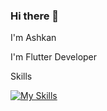 ### Hi there 👋
I'm Ashkan

I'm Flutter Developer

Skills

[![My Skills](https://skillicons.dev/icons?i=flutter,java,python,git)](https://skillicons.dev)
